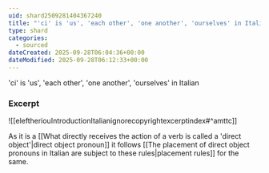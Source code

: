 ```yaml
---
uid: shard2509281404367240
title: "'ci' is 'us', 'each other', 'one another', 'ourselves' in Italian"
type: shard
categories:
  - sourced
dateCreated: 2025-09-28T06:04:36+00:00
dateModified: 2025-09-28T06:12:33+00:00
---
```

'ci' is 'us', 'each other', 'one another', 'ourselves' in Italian
### Excerpt
![[eleftheriouIntroductionItalianignorecopyrightexcerptindex#^amttc]]

As it is a [[What directly receives the action of a verb is called a 'direct object'|direct object pronoun]] it follows [[The placement of direct object pronouns in Italian are subject to these rules|placement rules]] for the same. 